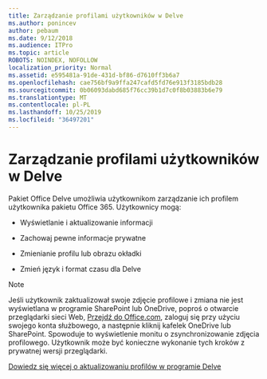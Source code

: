 ```yaml
---
title: Zarządzanie profilami użytkowników w Delve
ms.author: ponincev
author: pebaum
ms.date: 9/12/2018
ms.audience: ITPro
ms.topic: article
ROBOTS: NOINDEX, NOFOLLOW
localization_priority: Normal
ms.assetid: e595481a-91de-431d-bf86-d7610ff3b6a7
ms.openlocfilehash: cae756bf9a9ffa247cafd5fd76e913f3185bdb28
ms.sourcegitcommit: 0b06093dabd685f76cc39b1d7c0f8b03883b6e79
ms.translationtype: MT
ms.contentlocale: pl-PL
ms.lasthandoff: 10/25/2019
ms.locfileid: "36497201"
---
```

# <a name="manage-user-profiles-in-delve"></a>Zarządzanie profilami użytkowników w Delve

Pakiet Office Delve umożliwia użytkownikom zarządzanie ich profilem użytkownika pakietu Office 365. Użytkownicy mogą:
  
- Wyświetlanie i aktualizowanie informacji
    
- Zachowaj pewne informacje prywatne
    
- Zmienianie profilu lub obrazu okładki
    
- Zmień język i format czasu dla Delve
    
> [!NOTE]
> Jeśli użytkownik zaktualizował swoje zdjęcie profilowe i zmiana nie jest wyświetlana w programie SharePoint lub OneDrive, poproś o otwarcie przeglądarki sieci Web, [Przejdź do Office.com](https://www.office.com), zaloguj się przy użyciu swojego konta służbowego, a następnie kliknij kafelek OneDrive lub SharePoint. Spowoduje to wyświetlenie monitu o zsynchronizowanie zdjęcia profilowego. Użytkownik może być konieczne wykonanie tych kroków z prywatnej wersji przeglądarki. 
  
[Dowiedz się więcej o aktualizowaniu profilów w programie Delve](https://go.microsoft.com/fwlink/?linkid=735070)
  


